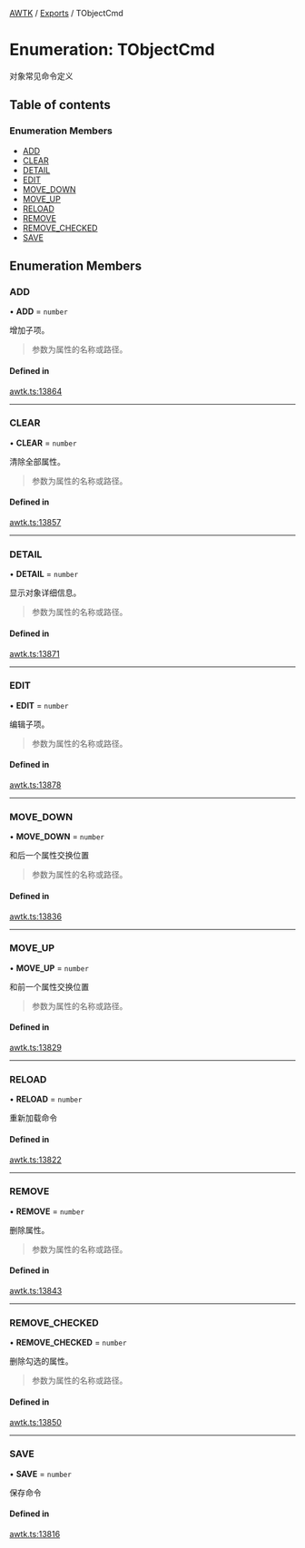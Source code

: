 [AWTK](../README.md) / [Exports](../modules.md) / TObjectCmd

# Enumeration: TObjectCmd

对象常见命令定义

## Table of contents

### Enumeration Members

- [ADD](TObjectCmd.md#add)
- [CLEAR](TObjectCmd.md#clear)
- [DETAIL](TObjectCmd.md#detail)
- [EDIT](TObjectCmd.md#edit)
- [MOVE\_DOWN](TObjectCmd.md#move_down)
- [MOVE\_UP](TObjectCmd.md#move_up)
- [RELOAD](TObjectCmd.md#reload)
- [REMOVE](TObjectCmd.md#remove)
- [REMOVE\_CHECKED](TObjectCmd.md#remove_checked)
- [SAVE](TObjectCmd.md#save)

## Enumeration Members

### ADD

• **ADD** = `number`

增加子项。
>参数为属性的名称或路径。

#### Defined in

[awtk.ts:13864](https://github.com/zlgopen/awtk-binding/blob/25012c6/tools/code_gen/js/output/awtk.ts#L13864)

___

### CLEAR

• **CLEAR** = `number`

清除全部属性。
>参数为属性的名称或路径。

#### Defined in

[awtk.ts:13857](https://github.com/zlgopen/awtk-binding/blob/25012c6/tools/code_gen/js/output/awtk.ts#L13857)

___

### DETAIL

• **DETAIL** = `number`

显示对象详细信息。
>参数为属性的名称或路径。

#### Defined in

[awtk.ts:13871](https://github.com/zlgopen/awtk-binding/blob/25012c6/tools/code_gen/js/output/awtk.ts#L13871)

___

### EDIT

• **EDIT** = `number`

编辑子项。
>参数为属性的名称或路径。

#### Defined in

[awtk.ts:13878](https://github.com/zlgopen/awtk-binding/blob/25012c6/tools/code_gen/js/output/awtk.ts#L13878)

___

### MOVE\_DOWN

• **MOVE\_DOWN** = `number`

和后一个属性交换位置
>参数为属性的名称或路径。

#### Defined in

[awtk.ts:13836](https://github.com/zlgopen/awtk-binding/blob/25012c6/tools/code_gen/js/output/awtk.ts#L13836)

___

### MOVE\_UP

• **MOVE\_UP** = `number`

和前一个属性交换位置
>参数为属性的名称或路径。

#### Defined in

[awtk.ts:13829](https://github.com/zlgopen/awtk-binding/blob/25012c6/tools/code_gen/js/output/awtk.ts#L13829)

___

### RELOAD

• **RELOAD** = `number`

重新加载命令

#### Defined in

[awtk.ts:13822](https://github.com/zlgopen/awtk-binding/blob/25012c6/tools/code_gen/js/output/awtk.ts#L13822)

___

### REMOVE

• **REMOVE** = `number`

删除属性。
>参数为属性的名称或路径。

#### Defined in

[awtk.ts:13843](https://github.com/zlgopen/awtk-binding/blob/25012c6/tools/code_gen/js/output/awtk.ts#L13843)

___

### REMOVE\_CHECKED

• **REMOVE\_CHECKED** = `number`

删除勾选的属性。
>参数为属性的名称或路径。

#### Defined in

[awtk.ts:13850](https://github.com/zlgopen/awtk-binding/blob/25012c6/tools/code_gen/js/output/awtk.ts#L13850)

___

### SAVE

• **SAVE** = `number`

保存命令

#### Defined in

[awtk.ts:13816](https://github.com/zlgopen/awtk-binding/blob/25012c6/tools/code_gen/js/output/awtk.ts#L13816)
